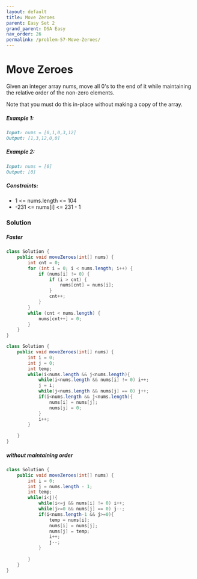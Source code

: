 ```yaml
---
layout: default
title: Move Zeroes
parent: Easy Set 2
grand_parent: DSA Easy
nav_order: 26
permalink: /problem-57-Move-Zeroes/
---
```

# Move Zeroes

Given an integer array nums, move all 0's to the end of it while maintaining the relative order of the non-zero elements.

Note that you must do this in-place without making a copy of the array.

##### Example 1:
```markdown
Input: nums = [0,1,0,3,12]
Output: [1,3,12,0,0]
```
##### Example 2:
```markdown
Input: nums = [0]
Output: [0]
```
##### Constraints:
* 1 <= nums.length <= 104
* -231 <= nums[i] <= 231 - 1

### Solution
##### Faster 
```java
class Solution {
    public void moveZeroes(int[] nums) {        
        int cnt = 0;
        for (int i = 0; i < nums.length; i++) {
            if (nums[i] != 0) {
                if (i > cnt) {
                    nums[cnt] = nums[i];                    
                }
                cnt++;
            }
        }
        while (cnt < nums.length) {
            nums[cnt++] = 0;
        }
    }
}
```
```java
class Solution {
    public void moveZeroes(int[] nums) {
        int i = 0;
        int j = 0;
        int temp;
        while(i<nums.length && j<nums.length){
            while(i<nums.length && nums[i] != 0) i++;
            j = i;
            while(j<nums.length && nums[j] == 0) j++;
            if(i<nums.length && j<nums.length){
                nums[i] = nums[j];
                nums[j] = 0;
            }
            i++;
        }
        
    }
}
```
##### without maintaining order
```java
class Solution {
    public void moveZeroes(int[] nums) {
        int i = 0;
        int j = nums.length - 1;
        int temp;
        while(i<j){
            while(i<=j && nums[i] != 0) i++;
            while(j>=0 && nums[j] == 0) j--;
            if(i<nums.length-1 && j>=0){
                temp = nums[i];
                nums[i] = nums[j];
                nums[j] = temp;
                i++;
                j--;
            }
            
        }
    }
}
```
